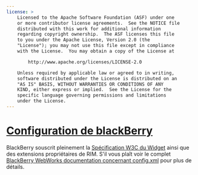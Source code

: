 ```yaml
---
license: >
    Licensed to the Apache Software Foundation (ASF) under one
    or more contributor license agreements.  See the NOTICE file
    distributed with this work for additional information
    regarding copyright ownership.  The ASF licenses this file
    to you under the Apache License, Version 2.0 (the
    "License"); you may not use this file except in compliance
    with the License.  You may obtain a copy of the License at

        http://www.apache.org/licenses/LICENSE-2.0

    Unless required by applicable law or agreed to in writing,
    software distributed under the License is distributed on an
    "AS IS" BASIS, WITHOUT WARRANTIES OR CONDITIONS OF ANY
    KIND, either express or implied.  See the License for the
    specific language governing permissions and limitations
    under the License.
---
```


# <a href="../blackberry10/config.html">Configuration de blackBerry</a>

BlackBerry souscrit pleinement la [Spécification W3C du Widget][1] ainsi que des extensions propriétaires de RIM. S'il vous plaît voir le complet [BlackBerry WebWorks documentation concernant config.xml][2] pour plus de détails.

 [1]: http://www.w3.org/TR/widgets/
 [2]: https://developer.blackberry.com/html5/documentation/working_with_config_xml_file_1866970_11.html